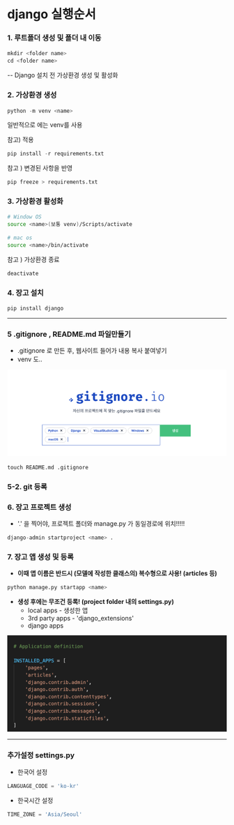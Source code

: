 # django 실행순서



### 1. 루트폴더 생성 및 폴더 내 이동

```python
mkdir <folder name>
cd <folder name>
```



-- Django 설치 전 가상환경 생성 및 활성화

### 2. 가상환경 생성

```python
python -m venv <name>
```

일반적으로 <name>에는 venv를 사용



참고) 적용

```python
pip install -r requirements.txt
```

참고 ) 변경된 사항을 반영

```python
pip freeze > requirements.txt
```



### 3. 가상환경 활성화

```bash
# Window OS
source <name>(보통 venv)/Scripts/activate
```

```bash
# mac os
source <name>/bin/activate
```

참고 ) 가상환경 종료

```python
deactivate
```



### 4. 장고 설치

```python
pip install django
```



---



### 5 .gitignore , README.md 파일만들기

- .gitignore 로 만든 후, 웹사이트 들어가 내용 복사 붙여넣기
- venv 도..

![image-20210901124518417](images/image-20210901124518417.png)

```python
touch README.md .gitignore
```



### 5-2. git 등록



### 6. 장고 프로젝트 생성

- '.' 을 찍어야, 프로젝트 폴더와 manage.py 가 동일경로에 위치!!!!!

```python
django-admin startproject <name> .
```



### 7. 장고 앱 생성 및 등록

- **이때 앱 이름은 반드시 (모델에 작성한 클래스의) 복수형으로 사용! (articles 등)**

```python
python manage.py startapp <name>
```

- **생성 후에는 무조건 등록! (project folder 내의 settings.py)**
  - local apps - 생성한 앱
  - 3rd party apps  - 'django_extensions'
  - django apps

![image-20210902191351264](images/image-20210902191351264.png)



---



### 추가설정 settings.py

- 한국어 설정

```python
LANGUAGE_CODE = 'ko-kr'
```

- 한국시간 설정

```python
TIME_ZONE = 'Asia/Seoul'
```
